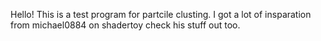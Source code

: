 Hello! This is a test program for partcile clusting. I got a lot of insparation from michael0884 on shadertoy check his stuff out too.
